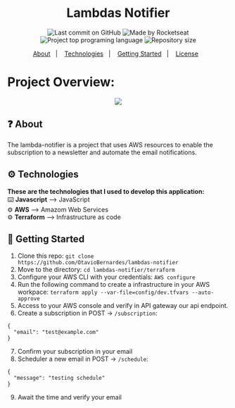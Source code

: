 <h1 align="center">
   Lambdas Notifier
</h1>

<p align="center">
  <img alt="Last commit on GitHub" src="https://img.shields.io/github/last-commit/OtavioBernardes/lambdas-notifier?color=7D40E7">
  <img alt="Made by Rocketseat" src="https://img.shields.io/badge/made%20by-OtavioBernardes-%20?color=7D40E7">
  <img alt="Project top programing language" src="https://img.shields.io/github/languages/top/OtavioBernardes/lambdas-notifier?color=7D40E7">
  <img alt="Repository size" src="https://img.shields.io/github/repo-size/OtavioBernardes/lambdas-notifier?color=7D40E7">
</p>

<p align="center">
  <a href="#question-about">About</a>&nbsp;&nbsp;&nbsp;|&nbsp;&nbsp;&nbsp;
  <a href="#gear-technologies">Technologies</a>&nbsp;&nbsp;&nbsp;|&nbsp;&nbsp;&nbsp;
  <a href="#rocket-getting-started">Getting Started</a>&nbsp;&nbsp;&nbsp;|&nbsp;&nbsp;&nbsp;
  <a href="#page_facing_up-license">License</a>&nbsp;&nbsp;&nbsp;
</p>

# Project Overview:


<p align="center">
      <img src="https://raw.githubusercontent.com/OtavioBernardes/lambdas-notifier/main/public/arch_draw.png">
</p>

## :question: About
The lambda-notifier is a project that uses AWS resources to enable the subscription to a newsletter and automate the email notifications.

## :gear: Technologies

**These are the technologies that I used to develop this application:**</br> 
⌨️ <strong>Javascript</strong> —> JavaScript</br> 
⚙️ <strong>AWS</strong> —> Amazom Web Services</br>
⚙️ <strong>Terraform</strong> —> Infrastructure as code</br>

## :rocket: Getting Started

1. Clone this repo: `git clone https://github.com/OtavioBernardes/lambdas-notifier`
2. Move to the directory: `cd lambdas-notifier/terraform`
3. Configure your AWS CLI with your credentials: `AWS configure`
4. Run the following command to create a infrastructure in your AWS workpace: `terraform apply --var-file=config/dev.tfvars --auto-approve`
5. Access to your AWS console and verify in API gateway our api endpoint.
6. Create a subscription in POST -> `/subscription`:
  ```
  {
    "email": "test@example.com"
  }
  ```
7. Confirm your subscription in your email
8. Scheduler a new email in POST -> `/schedule`: 
  ```
  {
    "message": "testing schedule"
  }
  ```
9. Await the time and verify your email
